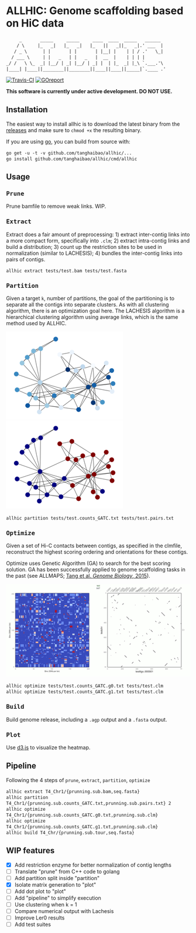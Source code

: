 # ALLHIC: Genome scaffolding based on HiC data

         _       _____     _____     ____  ____  _____   ______
        / \     |_   _|   |_   _|   |_   ||   _||_   _|.' ___  |
       / _ \      | |       | |       | |__| |    | | / .'   \_|
      / ___ \     | |   _   | |   _   |  __  |    | | | |
    _/ /   \ \_  _| |__/ | _| |__/ | _| |  | |_  _| |_\ `.___.'\
    |____| |____||________||________||____||____||_____|`.____ .'

[![Travis-CI](https://travis-ci.org/tanghaibao/allhic.svg?branch=master)](https://travis-ci.org/tanghaibao/allhic)
[![GOreport](https://goreportcard.com/badge/github.com/tanghaibao/allhic)](https://goreportcard.com/report/github.com/tanghaibao/allhic)

**This software is currently under active development. DO NOT USE.**

## Installation

The easiest way to install allhic is to download the latest binary from
the [releases](https://github.com/tanghaibao/allhic/releases) and make sure to
`chmod +x` the resulting binary.

If you are using [go](https://github.com/golang/go), you can build from source with:

```console
go get -u -t -v github.com/tanghaibao/allhic/...
go install github.com/tanghaibao/allhic/cmd/allhic
```

## Usage

### <kbd>Prune</kbd>

Prune bamfile to remove weak links. WIP.

### <kbd>Extract</kbd>

Extract does a fair amount of preprocessing: 1) extract inter-contig links into a more compact form, specifically into `.clm`; 2) extract intra-contig links and build a distribution; 3) count up the restriction sites to be used in normalization (similar to LACHESIS); 4) bundles the inter-contig links into pairs of contigs.

```console
allhic extract tests/test.bam tests/test.fasta
```

### <kbd>Partition</kbd>

Given a target `k`, number of partitions, the goal of the partitioning
is to separate all the contigs into separate clusters. As with all
clustering algorithm, there is an optimization goal here. The
LACHESIS algorithm is a hierarchical clustering algorithm using
average links, which is the same method used by ALLHIC.

![networkbefore](script/graph-s.png)
![networkafter](script/graph-s.partitioned.png)

```console
allhic partition tests/test.counts_GATC.txt tests/test.pairs.txt
```

### <kbd>Optimize</kbd>

Given a set of Hi-C contacts between contigs, as specified in the
clmfile, reconstruct the highest scoring ordering and orientations
for these contigs.

Optimize uses Genetic Algorithm (GA) to search for the best scoring solution. GA has been successfully applied to genome scaffolding tasks in the past (see ALLMAPS; [Tang et al. *Genome Biology*, 2015](https://genomebiology.biomedcentral.com/articles/10.1186/s13059-014-0573-1)).

![ga](tests/test-movie.gif)

```console
allhic optimize tests/test.counts_GATC.g0.txt tests/test.clm
allhic optimize tests/test.counts_GATC.g1.txt tests/test.clm
```

### <kbd>Build</kbd>

Build genome release, including a `.agp` output and a `.fasta` output.

### <kbd>Plot</kbd>

Use [d3.js](https://d3js.org/) to visualize the heatmap.

## Pipeline

Following the 4 steps of `prune`, `extract`, `partition`, `optimize`

```console
allhic extract T4_Chr1/{prunning.sub.bam,seq.fasta}
allhic partition T4_Chr1/{prunning.sub.counts_GATC.txt,prunning.sub.pairs.txt} 2
allhic optimize T4_Chr1/{prunning.sub.counts_GATC.g0.txt,prunning.sub.clm}
allhic optimize T4_Chr1/{prunning.sub.counts_GATC.g1.txt,prunning.sub.clm}
allhic build T4_Chr/{prunning.sub.tour,seq.fasta}
```

## WIP features

- [x] Add restriction enzyme for better normalization of contig lengths
- [ ] Translate "prune" from C++ code to golang
- [ ] Add partition split inside "partition"
- [x] Isolate matrix generation to "plot"
- [ ] Add dot plot to "plot"
- [ ] Add "pipeline" to simplify execution
- [ ] Use clustering when k = 1
- [ ] Compare numerical output with Lachesis
- [ ] Improve Ler0 results
- [ ] Add test suites
